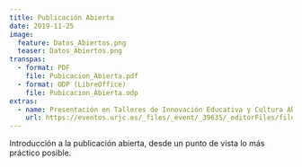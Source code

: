 ```yaml
---
title: Publicación Abierta
date: 2019-11-25
image:
  feature: Datos_Abiertos.png
  teaser: Datos_Abiertos.png
transpas:
  - format: PDF
    file: Pubicacion_Abierta.pdf
  - format: ODP (LibreOffice)
    file: Pubicacion_Abierta.odp
extras:
  - name: Presentación en Talleres de Innovación Educativa y Cultura Abierta
    url: https://eventos.urjc.es/_files/_event/_39635/_editorFiles/file/fichas/taller_Publicacion-abierta.pdf
---
```


Introducción a la publicación abierta, desde un punto de vista lo más práctico posible.

